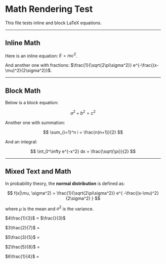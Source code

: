 <script type="text/javascript">
  window.MathJax = {
    tex: {
      inlineMath: [['$', '$'], ['\\(', '\\)']],
      displayMath: [['$$', '$$'], ['\\[', '\\]']],
      processEscapes: true
    },
    options: {
      skipHtmlTags: ['script','noscript','style','textarea','pre','code'] // don't render inside code blocks
    },
    chtml: {
      scale: 1.3  // Increase this number to make fonts bigger
    }
  };
</script>
<script async src="https://cdn.jsdelivr.net/npm/mathjax@3/es5/tex-chtml-full.js"></script>

# Math Rendering Test

This file tests inline and block LaTeX equations.

---

## Inline Math

Here is an inline equation: $E = mc^2$.

And another one with fractions: $\frac{1}{\sqrt{2\pi\sigma^2}} e^{-\frac{(x-\mu)^2}{2\sigma^2}}$.

---

## Block Math

Below is a block equation:

$$
a^2 + b^2 = c^2
$$

Another one with summation:

$$
\sum_{i=1}^n i = \frac{n(n+1)}{2}
$$

And an integral:

$$
\int_0^\infty e^{-x^2} dx = \frac{\sqrt{\pi}}{2}
$$

---

## Mixed Text and Math

In probability theory, the **normal distribution** is defined as:

$$
f(x|\mu, \sigma^2) = \frac{1}{\sqrt{2\pi\sigma^2}}
  e^{ -\frac{(x-\mu)^2}{2\sigma^2} }
$$

where $\mu$ is the mean and $\sigma^2$ is the variance.

$4\frac{1}{3}$ = $\frac{}{3}$

$3\frac{2}{7}$ =

$5\frac{3}{5}$ =

$2\frac{5}{8}$ =

$6\frac{1}{4}$ =

